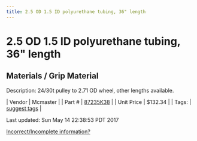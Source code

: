 ```yaml
---
title: 2.5 OD 1.5 ID polyurethane tubing, 36" length
---
```


# 2.5 OD 1.5 ID polyurethane tubing, 36" length
## Materials / Grip Material
Description: 	24/30t pulley to 2.71 OD wheel, other lengths available. 

| Vendor | Mcmaster | 
| Part # | [87235K38](https://www.mcmaster.com/#87235K38) | 
| Unit Price | $132.34 | 
| Tags: | [suggest tags](https://docs.google.com/forms/d/e/1FAIpQLSeWyY8v3RgOty-MyWmh9U0iivNYN_molChYyS-0U-o-kOAv_g/viewform) | 

Last updated: Sun May 14 22:38:53 PDT 2017

 [Incorrect/Incomplete information?](https://docs.google.com/forms/d/e/1FAIpQLSeWyY8v3RgOty-MyWmh9U0iivNYN_molChYyS-0U-o-kOAv_g/viewform)